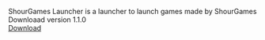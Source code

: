ShourGames Launcher is a launcher to launch games made by ShourGames <br>
Downloaad version 1.1.0 <br>
<a href="https://github.com/ShourGames/ShourGamesLauncher/releases/download/Version1.1.0/ShourGamesLauncherSetup.exe">Download</a>
